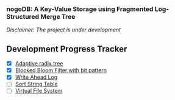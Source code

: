 ### nogoDB: A Key-Value Storage using Fragmented Log-Structured Merge Tree
_Disclaimer: The project is under development_

## Development Progress Tracker
- [x] [Adaptive radix tree](lib/go-adaptive-radix-tree/README.md)
- [x] [Blocked Bloom Filter with bit pattern](lib/go-blocked-bloom-filter/README.md)
- [x] [Write Ahead Log](lib/go-wal/README.md)
- [ ] [Sort String Table](lib/go-sstable/README.md)
- [ ] [Virtual File System](lib/go-fs)